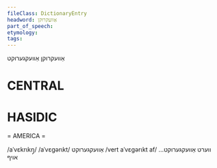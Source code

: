 ```yaml
---
fileClass: DictionaryEntry
headword: אַוועקרוקן
part_of_speech: 
etymology: 
tags: 
---
```

אַוועקרוקן
אַוועקגערוקט

CENTRAL
========

HASIDIC
=======
= AMERICA = 

/aˈvɛkrɩkŋ̩/
/aˈvɛgərɩkt/ אַוועקגערוקט
/vert aˈvɛgərɩkt af/ ...ווערט אַוועקגערוקט אויף